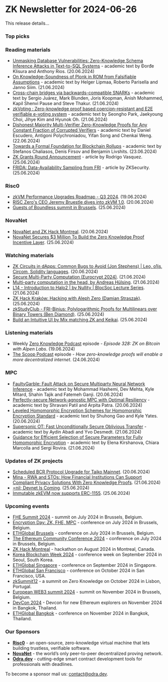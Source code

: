 # ZK Newsletter for 2024-06-26
This release details...

### Top picks

### Reading materials 
* [Unmasking Database Vulnerabilities: Zero-Knowledge Schema Inference Attacks in Text-to-SQL Systems](https://arxiv.org/pdf/2406.14545) - academic text by Đorđe Klisura and Anthony Rios. (20.06.2024)
* [On Knowledge-Soundness of Plonk in ROM from Falsifiable Assumptions](https://eprint.iacr.org/2024/994.pdf) - academic text by Helger Lipmaa, Roberto Parisella and Janno Siim. (21.06.2024)
* [Cross-chain bridges via backwards-compatible SNARKs](https://eprint.iacr.org/2024/995.pdf) - academic text by Sergio Juárez, Mark Blunden, Joris Koopman, Anish Mohammed, Kapil Shenvi Pause and Steve Thakur. (21.06.2024)
* [zkVoting : Zero-knowledge proof based coercion-resistant and E2E verifiable e-voting system](https://eprint.iacr.org/2024/1003.pdf) - academic text by Seongho Park, Jaekyoung Choi, Jihye Kim and Hyunok Oh. (21.06.2024)
* [Dishonest Majority Multi-Verifier Zero-Knowledge Proofs for Any Constant Fraction of Corrupted Verifiers](https://eprint.iacr.org/2024/997.pdf) - academic text by Daniel Escudero, Antigoni Polychroniadou, Yifan Song and Chenkai Weng. (22.06.2024)
* [Towards a Formal Foundation for Blockchain Rollups](https://arxiv.org/pdf/2406.16219) - academic text by Stefanos Chaliasos, Denis Firsov and Benjamin Livshits. (23.06.2024)
* [ZK Grants Round Announcement](https://blog.ethereum.org/2024/06/25/zk-grants-round-announce) - article by Rodrigo Vasquez. (25.06.2024)
* [FRIDA: Data-Availability Sampling from FRI](https://www.zksecurity.xyz/blog/posts/frida/) - article by ZKSecurity. (25.06.2024)
 
### Risc0
* [zkVM Performance Upgrades Roadmap - Q3 2024](https://www.risczero.com/blog/zkvm-performance-upgrades-roadmap---q3-2024). (19.06.2024)
* [RISC Zero's CEO Jeremy Bruestle dives into zkVM 1.0](https://x.com/RiscZero/status/1803159353496621553). (20.06.2024)
* [Guests of Boundless summit in Brussels](https://x.com/RiscZero/status/1805375038775771165). (25.06.2024)

### NovaNet 
* [NovaNet and ZK Hack Montreal](https://x.com/NovaNet_zkp/status/1804214345389216151). (20.06.2024)
* [NovaNet Secures $3 Million To Build the Zero Knowledge Proof Incentive Layer](https://www.novanet.xyz/blog/novanet-secures-3-million-seed-funding-to-build-the-zero-knowledge-proof-incentive-layer). (25.06.2024)
 
### Watching materials
* [ZK Circuits in dApps: Common Bugs to Avoid (Jon Stephens) | Leo, o1js, Circom, Solidity languages](https://www.youtube.com/watch?v=SPk65HDOcd8). (20.06.2024)
* [Secure Multi-Party Computation (Eurocrypt 2024)](https://www.youtube.com/watch?v=6H5TIC_hU2A). (21.06.2024)
* [Multi-party computation in the head, by Andreas Hülsing](https://www.youtube.com/watch?v=fJDSu6W1MCw). (21.06.2024)
* [L14 - Introduction to Halo2 | by Nullity | BlocSoc Lecture Series](https://www.youtube.com/watch?v=Bqn2GdCSN70). (21.06.2024)
* [ZK Hack Kraków: Hacking with Aleph Zero (Damian Straszak)](https://www.youtube.com/watch?v=Pu2DoQnAmdc). (25.06.2024)
* [zkStudyClub - FRI-Binius: Polylogarithmic Proofs for Multilinears over Binary Towers (Ben Diamond)](https://www.youtube.com/watch?v=iZlJDT7V8Q4). (25.06.2024)
* [Build an Intuitive UI by Mix matching ZK and Keikai](https://www.youtube.com/watch?v=sYrznLlWMOY). (25.06.2024)
 
### Listening materials
* Weekly [Zero Knowledge Podcast](https://zeroknowledge.fm/328-2/) episode - *Episode 328: ZK on Bitcoin with Alpen Labs*. (19.06.2024) 
* [The Scoop Podcast](https://www.youtube.com/watch?v=rKVYmd6HkC4) episode - *How zero-knowledge proofs will enable a more decentralized internet*. (24.06.2024)

### MPC
* [FaultyGarble: Fault Attack on Secure Multiparty Neural Network Inference](https://eprint.iacr.org/2024/980.pdf) - academic text by Mohammad Hashemi, Dev Mehta, Kyle Mitard, Shahin Tajik and Fatemeh Ganji. (20.06.2024)
* [Perfectly-secure Network-agnostic MPC with Optimal Resiliency](https://eprint.iacr.org/2024/990.pdf) - academic text by Shravani Patil and Arpita Patra. (20.06.2024)
* [Leveled Homomorphic Encryption Schemes for Homomorphic Encryption Standard](https://eprint.iacr.org/2024/991.pdf) - academic text by Shuhong Gao and Kyle Yates. (20.06.2024) 
* [Supersonic OT: Fast Unconditionally Secure Oblivious Transfer](https://arxiv.org/pdf/2406.15529) - academic text by Aydin Abadi and Yvo Desmedt. (21.06.2024)
* [Guidance for Efficient Selection of Secure Parameters for Fully Homomorphic Encryption](https://eprint.iacr.org/2024/1001.pdf) - academic text by Elena Kirshanova, Chiara Marcolla and Sergi Rovira. (21.06.2024)
 
### Updates of ZK projects
* [Scheduled BCR Protocol Upgrade for Taiko Mainnet](https://taiko.mirror.xyz/Od8CVUstKAr6bvuHac5DHuv9jdePOhW6pb5pNOr3VX0). (20.06.2024)
* [Mina - RWA and STOs: How Financial Institutions Can Support Compliant Privacy Solutions With Zero Knowledge Proofs](https://minaprotocol.com/blog/rwa-and-stos-how-financial-institutions-can-support-compliant-privacy-solutions-with-zero-knowledge-proofs). (21.06.2024)
* [=nil; Devnet Is Coming](https://nil.foundation/blog/post/public_roadmap). (25.06.2024)
* [Immutable zkEVM now supports ERC-1155](https://www.immutable.com/blog/immutable-zkevm-now-supports-erc-1155). (25.06.2024)
 
### Upcoming events
* [FHE Summit 2024](https://twitter.com/FHEOnchain/status/1777666116455911823/photo/1/) - summit on July 2024 in Brussels, Belgium. 
* [Encryption Day: ZK, FHE, MPC](https://lu.ma/encrypt) - conference on July 2024 in Brussels, Belgium.
* [ETHGlobal Brussels](https://ethglobal.com/events/brussels) - conference on July 2024 in Brussels, Belgium. 
* [The Ethereum Community Conference 2024](https://ethcc.io/) - conference on July 2024 in Brussels, Belgium. 
* [ZK Hack Montreal](https://zk-hack-montreal.devfolio.co/) - hackathon on August 2024 in Montreal, Canada.
* [Korea Blockchain Week 2024](https://koreablockchainweek.com/) - conference week on September 2024 in Seoul, South Korea.
* [ETHGlobal Singapore](https://ethglobal.com/events/singapore2024) - conference on September 2024 in Singapore.
* [ETHGlobal San Francisco](https://ethglobal.com/events/sanfrancisco2024) - conference on October 2024 in San Francisco, USA.
* [zkSummit12](https://www.zksummit.com/) - a summit on Zero Knowledge on October 2024 in Lisbon, Portugal.
* [European WEB3 summit 2024](https://www.web3eurosummit.eu/) - summit on November 2024 in Brussels, Belgium.
* [DevCon 2024](https://devcon.org/) - Devcon for new Ethereum explorers on November 2024 in Bangkok, Thailand.
* [ETHGlobal Bangkok](https://ethglobal.com/events/bangkok) - conference on November 2024 in Bangkok, Thailand. 

### Our Sponsors
* **[Risc0](https://www.risczero.com/)** - an open-source, zero-knowledge virtual machine that lets building trustless, verifiable software.
* **[NovaNet](https://www.novanet.xyz/)** - the world’s only peer-to-peer decentralized proving network.
* **[Odra.dev](https://odra.dev)** - cutting-edge smart contract development tools for professionals with deadlines.
 
To become a sponsor mail us: contact@odra.dev.